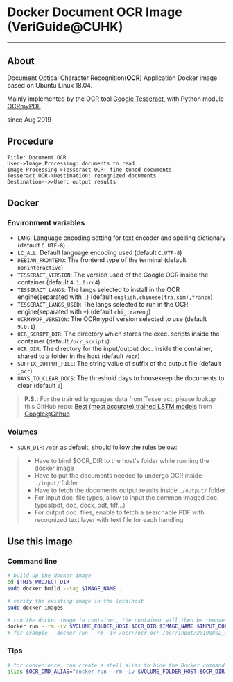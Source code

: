 # Docker Document OCR Image (VeriGuide@CUHK)

------

## About

Document Optical Character Recognition(**OCR**) Application Docker image based on Ubuntu Linux 18.04.

Mainly implemented by the OCR tool [Google Tesseract](https://github.com/tesseract-ocr/tesseract), with Python module [OCRmyPDF](https://github.com/jbarlow83/OCRmyPDF).

since Aug 2019

## Procedure

```sequence
Title: Document OCR
User->Image Processing: documents to read
Image Processing->Tesseract OCR: fine-tuned documents
Tesseract OCR->Destination: recognized documents
Destination-->>User: output results
```

## Docker

### Environment variables

* `LANG`: Language encoding setting for text encoder and spelling dictionary (default `C.UTF-8`)
* `LC_ALL`: Default language encoding used (default `C.UTF-8`)
* `DEBIAN_FRONTEND`: The frontend type of the terminal (default `noninteractive`)
* `TESSERACT_VERSION`: The version used of the Google OCR inside the container (default `4.1.0-rc4`)
* `TESSERACT_LANGS`: The langs selected to install in the OCR engine(separated with `;`) (default `english,chinese(tra,sim),france`)
* `TESSERACT_LANGS_USED`: The langs selected to run in the OCR engine(separated with `+`) (default `chi_tra+eng`)
* `OCRMYPDF_VERSION`: The OCRmypdf version selected to use (default `9.0.1`)
* `OCR_SCRIPT_DIR`: The directory which stores the exec. scripts inside the container (default `/ocr_scripts`)
* `OCR_DIR`: The directory for the input/output doc. inside the container, shared to a folder in the host (default `/ocr`)
* `SUFFIX_OUTPUT_FILE`: The string value of suffix of the output file (default `_ocr`)
* `DAYS_TO_CLEAR_DOCS`: The threshold days to housekeep the documents to clear (default `0`)

> **P.S.:** For the trained languages data from Tesseract, please lookup this GitHub repo:
> [Best (most accurate) trained LSTM models](https://github.com/tesseract-ocr/tessdata_best) from [Google@Github](https://github.com/google)

### Volumes

* `$OCR_DIR`: `/ocr` as default, should follow the rules below:
> * Have to bind $OCR_DIR to the host's folder while running the docker image
> * Have to put the documents needed to undergo OCR inside `./input/` folder
> * Have to fetch the documents output results inside `./output/` folder
> * For input doc. file types, allow to input the common imaged doc. types(pdf, doc, docx, odt, tiff...)
> * For output doc. files, enable to fetch a searchable PDF with recognized text layer with text file for each handling

## Use this image

### Command line

```bash
# build up the docker image
cd $THIS_PROJECT_DIR
sudo docker build --tag $IMAGE_NAME .

# verify the existing image in the localhost
sudo docker images

# run the docker image in container, the container will then be removed
docker run --rm -iv $VOLUME_FOLDER_HOST:$OCR_DIR $IMAGE_NAME $INPUT_DOC_INSIDE_OCR_DIR
# for example, `docker run --rm -iv /ocr:/ocr ocr /ocr/input/20190802_stat_prep.odt`
```

### Tips

```bash
# for convenience, can create a shell alias to hide the Docker command
alias $OCR_CMD_ALIAS="docker run --rm -iv $VOLUME_FOLDER_HOST:$OCR_DIR $IMAGE_NAME"
```
